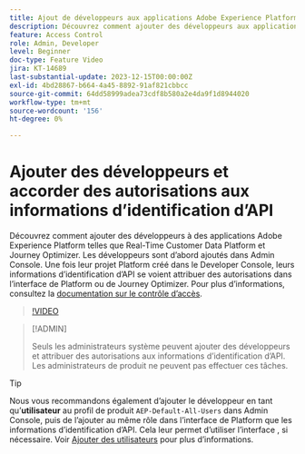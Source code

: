 ```yaml
---
title: Ajout de développeurs aux applications Adobe Experience Platform
description: Découvrez comment ajouter des développeurs aux applications Adobe Experience Platform et accorder des autorisations aux informations d’identification d’API
feature: Access Control
role: Admin, Developer
level: Beginner
doc-type: Feature Video
jira: KT-14689
last-substantial-update: 2023-12-15T00:00:00Z
exl-id: 4bd28867-b664-4a45-8892-91af821cbbcc
source-git-commit: 64dd58999adea73cdf8b580a2e4da9f1d8944020
workflow-type: tm+mt
source-wordcount: '156'
ht-degree: 0%

---
```


# Ajouter des développeurs et accorder des autorisations aux informations d’identification d’API

Découvrez comment ajouter des développeurs à des applications Adobe Experience Platform telles que Real-Time Customer Data Platform et Journey Optimizer. Les développeurs sont d’abord ajoutés dans Admin Console. Une fois leur projet Platform créé dans le Developer Console, leurs informations d’identification d’API se voient attribuer des autorisations dans l’interface de Platform ou de Journey Optimizer. Pour plus d’informations, consultez la [documentation sur le contrôle d’accès](https://experienceleague.adobe.com/docs/experience-platform/access-control/home.html?lang=fr).

>[!VIDEO](https://video.tv.adobe.com/v/3446400?learn=on&enablevpops&captions=fre_fr)

>[!ADMIN]
>
>Seuls les administrateurs système peuvent ajouter des développeurs et attribuer des autorisations aux informations d’identification d’API. Les administrateurs de produit ne peuvent pas effectuer ces tâches.

>[!TIP]
>
>Nous vous recommandons également d’ajouter le développeur en tant qu’**utilisateur** au profil de produit `AEP-Default-All-Users` dans Admin Console, puis de l’ajouter au même rôle dans l’interface de Platform que les informations d’identification d’API. Cela leur permet d’utiliser l’interface , si nécessaire. Voir [Ajouter des utilisateurs](add-users.md) pour plus d’informations.
